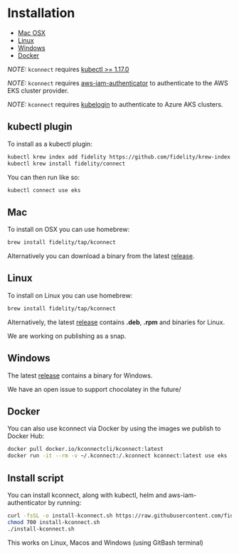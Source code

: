 # Installation

- [Mac OSX](#mac)
- [Linux](#linux)
- [Windows](#windows)
- [Docker](#docker)

<em>NOTE:</em> `kconnect` requires [kubectl >= 1.17.0](https://kubernetes.io/docs/tasks/tools/install-kubectl)

<em>NOTE:</em> `kconnect` requires [aws-iam-authenticator](https://github.com/kubernetes-sigs/aws-iam-authenticator) to authenticate to the AWS EKS cluster provider.

<em>NOTE:</em> `kconnect` requires [kubelogin](https://github.com/Azure/kubelogin) to authenticate to Azure AKS clusters.


## kubectl plugin

To install as a kubectl plugin:

```bash
kubectl krew index add fidelity https://github.com/fidelity/krew-index.git
kubectl krew install fidelity/connect
```

You can then run like so:
```bash
kubectl connect use eks
```

## Mac

To install on OSX you can use homebrew:

```bash
brew install fidelity/tap/kconnect
```

Alternatively you can download a binary from the latest [release](https://github.com/fidelity/kconnect/releases).

## Linux

To install on Linux you can use homebrew:

```bash
brew install fidelity/tap/kconnect
```

Alternatively, the latest [release](https://github.com/fidelity/kconnect/releases) contains **.deb**, **.rpm** and binaries for Linux.

We are working on publishing as a snap.

## Windows

The latest [release](https://github.com/fidelity/kconnect/releases) contains a binary for Windows.

We have an open issue to support chocolatey in the future/

## Docker

You can also use kconnect via Docker by using the images we publish to Docker Hub:

```bash
docker pull docker.io/kconnectcli/kconnect:latest
docker run -it --rm -v ~/.kconnect:/.kconnect kconnect:latest use eks --idp-protocol saml
```
## Install script

You can install kconnect, along with kubectl, helm and aws-iam-authenticator by running:

```bash
curl -fsSL -o install-kconnect.sh https://raw.githubusercontent.com/fidelity/kconnect/main/scripts/install-kconnect.sh
chmod 700 install-kconnect.sh
./install-kconnect.sh
```

This works on Linux, Macos and Windows (using GitBash terminal)
